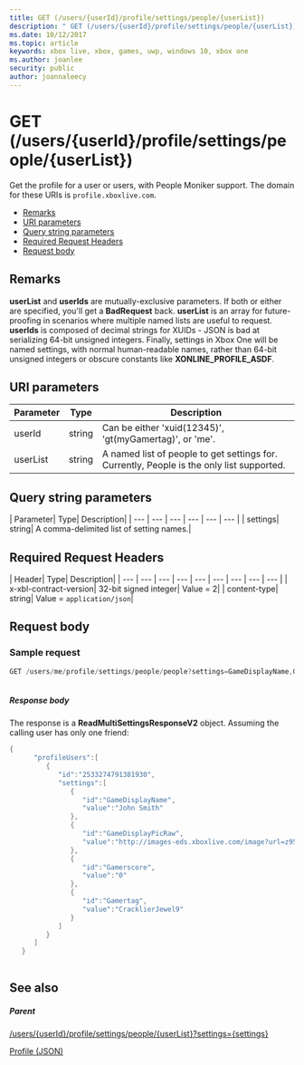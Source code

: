 ```yaml
---
title: GET (/users/{userId}/profile/settings/people/{userList})
description: " GET (/users/{userId}/profile/settings/people/{userList})"
ms.date: 10/12/2017
ms.topic: article
keywords: xbox live, xbox, games, uwp, windows 10, xbox one
ms.author: joanlee
security: public
author: joannaleecy
---
```


# GET (/users/{userId}/profile/settings/people/{userList})
Get the profile for a user or users, with People Moniker support. 
The domain for these URIs is `profile.xboxlive.com`.
 
  * [Remarks](#ID4EV)
  * [URI parameters](#ID4EKB)
  * [Query string parameters](#ID4EVB)
  * [Required Request Headers](#ID4EQC)
  * [Request body](#ID4E2D)
 
<a id="ID4EV"></a>

 
## Remarks
 
**userList** and **userIds** are mutually-exclusive parameters. If both or either are specified, you'll get a **BadRequest** back. **userList** is an array for future-proofing in scenarios where multiple named lists are useful to request. **userIds** is composed of decimal strings for XUIDs - JSON is bad at serializing 64-bit unsigned integers. Finally, settings in Xbox One will be named settings, with normal human-readable names, rather than 64-bit unsigned integers or obscure constants like **XONLINE_PROFILE_ASDF**.
  
<a id="ID4EKB"></a>

 
## URI parameters
 
| Parameter| Type| Description| 
| --- | --- | --- | 
| userId| string| Can be either 'xuid(12345)', 'gt(myGamertag)', or 'me'.| 
| userList| string| A named list of people to get settings for. Currently, People is the only list supported.| 
  
<a id="ID4EVB"></a>

 
## Query string parameters
 
| Parameter| Type| Description| 
| --- | --- | --- | --- | --- | --- | 
| settings| string| A comma-delimited list of setting names.| 
  
<a id="ID4EQC"></a>

 
## Required Request Headers
 
| Header| Type| Description| 
| --- | --- | --- | --- | --- | --- | --- | --- | --- | 
| x-xbl-contract-version| 32-bit signed integer| Value = 2| 
| content-type| string| Value = <code>application/json</code>| 
  
<a id="ID4E2D"></a>

 
## Request body
 
<a id="ID4EBE"></a>

 
### Sample request
 

```cpp
GET /users/me/profile/settings/people/people?settings=GameDisplayName,GameDisplayPicRaw,Gamerscore,Gamertag
      
```

  
<a id="ID4EKE"></a>

  
 
<a id="ID4EME"></a>

 
##### Response body 
The response is a **ReadMultiSettingsResponseV2** object. Assuming the calling user has only one friend:
  

```cpp
{
      "profileUsers":[
         {
            "id":"2533274791381930",
            "settings":[
               {
                  "id":"GameDisplayName",
                  "value":"John Smith"
               },
               {
                  "id":"GameDisplayPicRaw",
                  "value":"http://images-eds.xboxlive.com/image?url=z951ykn43p4FqWbbFvR2Ec.8vbDhj8G2Xe7JngaTToBrrCmIEEXHC9UNrdJ6P7KIN0gxC2r1YECCd3mf2w1FDdmFCpSokJWa2z7xtVrlzOyVSc6pPRdWEXmYtpS2xE4F&format=png&w=64&h=64"
               },
               {
                  "id":"Gamerscore",
                  "value":"0"
               },
               {
                  "id":"Gamertag",
                  "value":"CracklierJewel9"
               }
            ]
         }
      ]
   }
         
```

   
<a id="ID4E3E"></a>

 
## See also
 
<a id="ID4E5E"></a>

 
##### Parent 

[/users/{userId}/profile/settings/people/{userList}?settings={settings}](uri-usersuseridprofilesettingspeopleuserlist.md)

 [Profile (JSON)](../../json/json-profile.md)

   